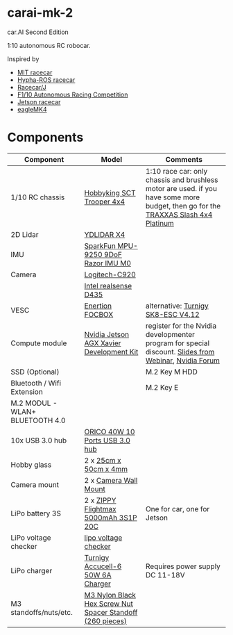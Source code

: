 # carai-mk-2
car.AI Second Edition

1:10 autonomous RC robocar.

Inspired by
* [MIT racecar](https://mit-racecar.github.io/)
* [Hypha-ROS racecar](https://github.com/Hypha-ROS/hypharos_racecar)
* [Racecar/J](https://racecarj.com/)
* [F1/10 Autonomous Racing Competition](http://f1tenth.org/)
* [Jetson racecar](https://www.jetsonhacks.com/category/robotics/jetson-racecar/)
* [eagleMK4](https://github.com/r7vme/eagleMK4)


# Components

| Component | Model | Comments |
| --------- | ----- | -------- |
| 1/10 RC chassis | [Hobbyking SCT Trooper 4x4](https://hobbyking.com/en_us/trooper-pro-4x4-1-10-brushless-sct-arr.html) | 1:10 race car: only chassis and brushless motor are used. if you have some more budget, then go for the [TRAXXAS Slash 4x4 Platinum](http://mobil.rc-race-shop.de/item/5452583638303452)  |
| 2D Lidar | [YDLIDAR X4](https://www.robotshop.com/de/en/ydlidar-x4-360-laser-scanner.html) | |
| IMU | [SparkFun MPU-9250 9DoF Razor IMU M0](https://www.exp-tech.de/sensoren/beschleunigung/7879/sparkfun-mpu-9250-9dof-razor-imu-m0) | |
| Camera | [Logitech-C920](https://www.amazon.de/Logitech-C920-Webcam-Videogespr%C3%A4che-Stereo-Mikrofonen/dp/B006A2Q81M) | |
| | [Intel realsense D435](https://www.voelkner.de/products/1102651/Intel-RealSense-Depth-Camera-D435-Full-HD-Webcam-1920-x-1080-Pixel-Klemm-Halterung-Standfuss.html?ref=19&utm_source=idealo&utm_medium=CPC&utm_campaign=D748271) | |
| VESC | [Enertion FOCBOX](https://electricboardsolutions.com/products/enertion-focbox)| alternative: [Turnigy SK8-ESC V4.12](https://hobbyking.com/en_us/turnigy-sk8-esc-v4-12-for-electric-skateboard-conversion-w-bec.html)|
| Compute module  | [Nvidia Jetson AGX Xavier Development Kit](https://developer.nvidia.com/embedded/buy/jetson-xavier-devkit) | register for the Nvidia developmenter program for special discount. [Slides from Webinar](https://github.com/dusty-nv/jetson-presentations/raw/master/20181004_Jetson_AGX_Xavier_New_Era_Autonomous_Machines.pdf), [Nvidia Forum](https://devtalk.nvidia.com/default/topic/1039020/jetson-agx-xavier/links-to-jetson-xavier-resources-amp-wiki/)|
| SSD (Optional)| |  M.2 Key M HDD|
| Bluetooth / Wifi Extension | | M.2 Key E |
| M.2 MODUL - WLAN+ BLUETOOTH 4.0 | | |
| 10x USB 3.0 hub | [ORICO 40W 10 Ports USB 3.0 hub](https://www.amazon.de/gp/product/B075QZ88DM) | |
| Hobby glass | 2 x [25cm x 50cm x 4mm](https://www.amazon.de/70101022-Hobbyglas-Gr%C3%B6%C3%9Fe-transparent-Glasscheibe/dp/B00ZZPHZ08) | |
| Camera mount | 2 x [Camera Wall Mount](https://www.amazon.de/gp/product/B00CKE5FBS/) | |
| LiPo battery 3S | 2 x [ZIPPY Flightmax 5000mAh 3S1P 20C](https://hobbyking.com/en_us/zippy-flightmax-5000mah-3s1p-20c.html) | One for car, one for Jetson |
| LiPo voltage checker | [lipo voltage checker](https://hobbyking.com/en_us/hobbykingtm-lipo-voltage-checker-2s-8s.html) | |
| LiPo charger | [Turnigy Accucell-6 50W 6A Charger](https://hobbyking.com/en_us/turnigy-accucell-6-50w-6a-balancer-charger-lihv-capable.html) | Requires power supply DC 11-18V |
| M3 standoffs/nuts/etc. | [M3 Nylon Black Hex Screw Nut Spacer Standoff (260 pieces)](https://www.amazon.de/gp/product/B01MFF5XIC) |



